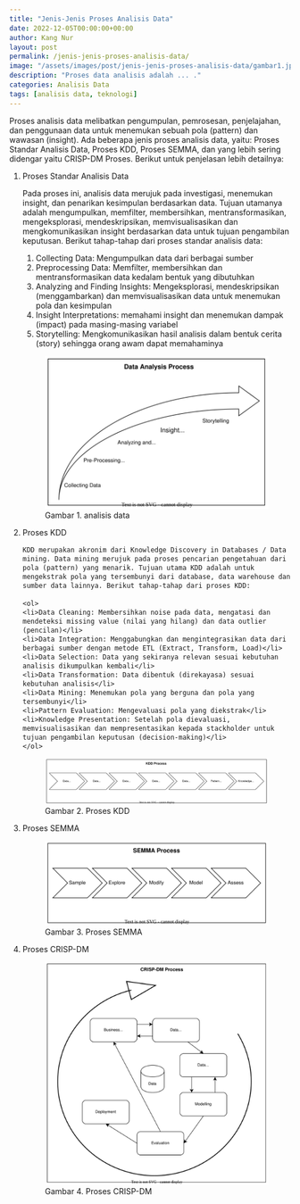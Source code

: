 ```yaml
---
title: "Jenis-Jenis Proses Analisis Data"
date: 2022-12-05T00:00:00+00:00
author: Kang Nur
layout: post
permalink: /jenis-jenis-proses-analisis-data/
image: "/assets/images/post/jenis-jenis-proses-analisis-data/gambar1.jpg"
description: "Proses data analisis adalah ... ."
categories: Analisis Data
tags: [analisis data, teknologi]
---
```

Proses analisis data melibatkan pengumpulan, pemrosesan, penjelajahan, dan penggunaan data untuk menemukan sebuah pola (pattern) dan wawasan (insight). Ada beberapa jenis proses analisis data, yaitu: Proses Standar Analisis Data, Proses KDD, Proses SEMMA, dan yang lebih sering didengar yaitu CRISP-DM Proses. Berikut untuk penjelasan lebih detailnya:

<ol>
<li>Proses Standar Analisis Data</li>
   
   Pada proses ini, analisis data merujuk pada investigasi, menemukan insight, dan penarikan kesimpulan berdasarkan data. Tujuan utamanya adalah mengumpulkan, memfilter, membersihkan, mentransformasikan, mengeksplorasi, mendeskripsikan, memvisualisasikan dan mengkomunikasikan insight berdasarkan data untuk tujuan pengambilan keputusan. Berikut tahap-tahap dari proses standar analisis data:

   <ol>
   <li>Collecting Data: Mengumpulkan data dari berbagai sumber</li>
   <li>Preprocessing Data: Memfilter, membersihkan dan mentransformasikan data kedalam bentuk yang dibutuhkan</li>
   <li>Analyzing and Finding Insights: Mengeksplorasi, mendeskripsikan (menggambarkan) dan memvisualisasikan data untuk menemukan pola dan kesimpulan</li>
   <li>Insight Interpretations: memahami insight dan menemukan dampak (impact) pada masing-masing variabel</li>
   <li>Storytelling: Mengkomunikasikan hasil analisis dalam bentuk cerita (story) sehingga orang awam dapat memahaminya</li>
   </ol>

<figure>
<center><img src="/assets/images/post/jenis-jenis-proses-analisis-data/gambar2.svg"></center>
<figcaption>Gambar 1. analisis data</figcaption>
</figure>

<li>Proses KDD</li>

    KDD merupakan akronim dari Knowledge Discovery in Databases / Data mining. Data mining merujuk pada proses pencarian pengetahuan dari pola (pattern) yang menarik. Tujuan utama KDD adalah untuk mengekstrak pola yang tersembunyi dari database, data warehouse dan sumber data lainnya. Berikut tahap-tahap dari proses KDD:

    <ol>
    <li>Data Cleaning: Membersihkan noise pada data, mengatasi dan mendeteksi missing value (nilai yang hilang) dan data outlier (pencilan)</li>
    <li>Data Integration: Menggabungkan dan mengintegrasikan data dari berbagai sumber dengan metode ETL (Extract, Transform, Load)</li>
    <li>Data Selection: Data yang sekiranya relevan sesuai kebutuhan analisis dikumpulkan kembali</li>
    <li>Data Transformation: Data dibentuk (direkayasa) sesuai kebutuhan analisis</li>
    <li>Data Mining: Menemukan pola yang berguna dan pola yang tersembunyi</li>
    <li>Pattern Evaluation: Mengevaluasi pola yang diekstrak</li>
    <li>Knowledge Presentation: Setelah pola dievaluasi, memvisualisasikan dan mempresentasikan kepada stackholder untuk tujuan pengambilan keputusan (decision-making)</li>
    </ol>

<figure>
<center><img src="/assets/images/post/jenis-jenis-proses-analisis-data/gambar3.svg"></center>
<figcaption>Gambar 2. Proses KDD</figcaption>
</figure>

<li>Proses SEMMA</li>

<figure>
<center><img src="/assets/images/post/jenis-jenis-proses-analisis-data/gambar4.svg"></center>
<figcaption>Gambar 3. Proses SEMMA</figcaption>
</figure>

<li>Proses CRISP-DM</li>

<figure>
<center><img src="/assets/images/post/jenis-jenis-proses-analisis-data/gambar5.svg"></center>
<figcaption>Gambar 4. Proses CRISP-DM</figcaption>
</figure>

</ol>